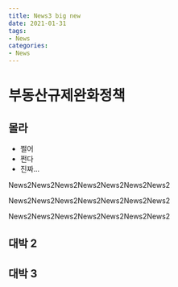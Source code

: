 ```yaml
---
title: News3 big new
date: 2021-01-31
tags:
- News
categories:
- News
---
```


# 부동산규제완화정책

## 몰라

- 쩔어
- 쩐다
- 진짜...

News2News2News2News2News2News2News2  

News2News2News2News2News2News2News2

News2News2News2News2News2News2News2

## 대박 2

## 대박 3